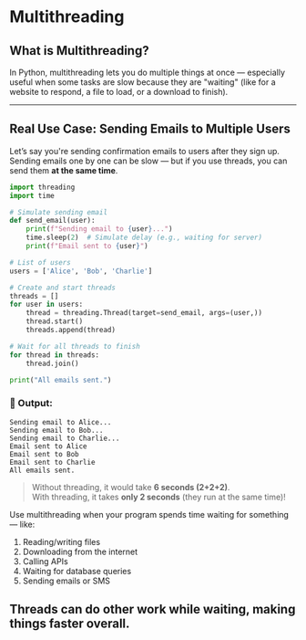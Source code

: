 # Multithreading

## What is Multithreading?
 
In Python, multithreading lets you do multiple things at once — especially useful when some tasks are slow because they are "waiting" (like for a website to respond, a file to load, or a download to finish).

---

## Real Use Case: Sending Emails to Multiple Users

Let’s say you're sending confirmation emails to users after they sign up. Sending emails one by one can be slow — but if you use threads, you can send them **at the same time**.

```python
import threading
import time

# Simulate sending email
def send_email(user):
    print(f"Sending email to {user}...")
    time.sleep(2)  # Simulate delay (e.g., waiting for server)
    print(f"Email sent to {user}")

# List of users
users = ['Alice', 'Bob', 'Charlie']

# Create and start threads
threads = []
for user in users:
    thread = threading.Thread(target=send_email, args=(user,))
    thread.start()
    threads.append(thread)

# Wait for all threads to finish
for thread in threads:
    thread.join()

print("All emails sent.")
```

### 🧾 Output:
```
Sending email to Alice...
Sending email to Bob...
Sending email to Charlie...
Email sent to Alice
Email sent to Bob
Email sent to Charlie
All emails sent.
```

> Without threading, it would take **6 seconds (2+2+2)**.  
> With threading, it takes **only 2 seconds** (they run at the same time)!


Use multithreading when your program spends time waiting for something — like:

1) Reading/writing files
2) Downloading from the internet
3) Calling APIs
4) Waiting for database queries
5) Sending emails or SMS

Threads can do other work while waiting, making things faster overall.
---
